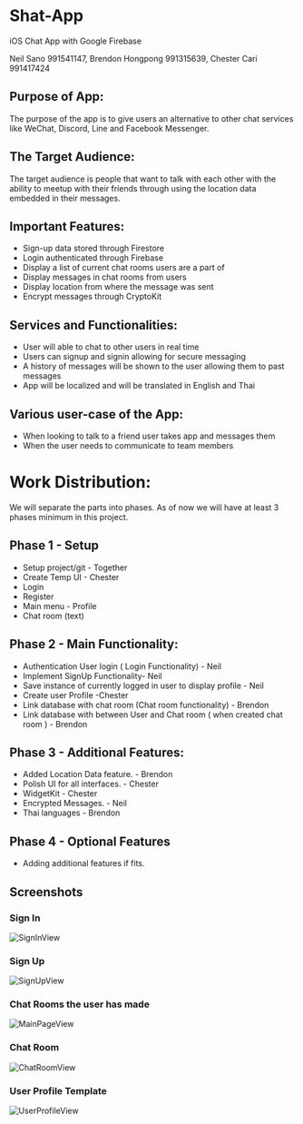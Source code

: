 # Shat-App

iOS Chat App with Google Firebase

Neil Sano 991541147, Brendon Hongpong 991315639, Chester Cari 991417424

## Purpose of App:

The purpose of the app is to give users an alternative to other chat services like WeChat, Discord, Line and Facebook Messenger. 

## The Target Audience:

The target audience is people that want to talk with each other with the ability to
meetup with their friends through using the location data embedded in their messages.

## Important Features:

* Sign-up data stored through Firestore
* Login authenticated through Firebase
* Display a list of current chat rooms users are a part of
* Display messages in chat rooms from users
* Display location from where the message was sent
* Encrypt messages through CryptoKit

## Services and  Functionalities:

* User will able to chat to other users in real time
* Users can signup and signin allowing for secure messaging
* A history of messages will be shown to the user allowing them to past messages
* App will be localized and will be translated in English and Thai
	

## Various user-case of the App:

* When looking to talk to a friend user takes app and messages them
* When the user needs to communicate to team members

# Work Distribution: 
We will separate the parts into phases. As of now we will have at least 3 phases minimum in this project.

## Phase 1 - Setup

* Setup project/git	- Together
* Create Temp UI	-  Chester
* Login
* Register
* Main menu - Profile
* Chat room (text)

## Phase 2 - Main Functionality:

* Authentication User login ( Login Functionality) - Neil
* Implement SignUp Functionality- Neil
* Save instance of currently logged in user to display profile - Neil
* Create user Profile -Chester
* Link database with chat room (Chat room functionality) - Brendon 
* Link database with between User and Chat room ( when created chat room ) - Brendon

## Phase 3 - Additional Features:

* Added Location Data feature. - Brendon
* Polish UI for all interfaces. - Chester
* WidgetKit - Chester
* Encrypted Messages. - Neil
* Thai languages - Brendon

## Phase 4 - Optional Features

* Adding additional features if fits.

## Screenshots

### Sign In
![SignInView](https://user-images.githubusercontent.com/49799250/99713958-f7628780-2a72-11eb-92fa-9d81c1891ec0.png)

### Sign Up
![SignUpView](https://user-images.githubusercontent.com/49799250/99713967-f92c4b00-2a72-11eb-979a-2217f80a6382.png)

### Chat Rooms the user has made
![MainPageView](https://user-images.githubusercontent.com/49799250/99713972-fc273b80-2a72-11eb-9e70-8ef808fbf01d.png)

### Chat Room
![ChatRoomView](https://user-images.githubusercontent.com/49799250/99713989-021d1c80-2a73-11eb-966b-6b71dd92e834.png)

### User Profile Template
![UserProfileView](https://user-images.githubusercontent.com/49799250/99713981-00535900-2a73-11eb-9c07-8d8cd3b08eac.png)

